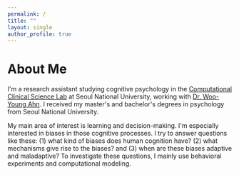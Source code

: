 ```yaml
---
permalink: /
title: ""
layout: single
author_profile: true
---
```


# About Me

I'm a research assistant studying cognitive psychology in the [Computational Clinical Science Lab](https://ccs-lab.github.io/) at Seoul National University, working with [Dr. Woo-Young Ahn](https://ccs-lab.github.io/team/young-ahn/). I received my master's and bachelor's degrees in psychology from Seoul National University. 

My main area of interest is learning and decision-making. I'm especially interested in biases in those cognitive processes. I try to answer questions like these: (1) what kind of biases does human cognition have? (2) what mechanisms give rise to the biases? and (3) when are these biases adaptive and maladaptive? To investigate these questions, I mainly use behavioral experiments and computational modeling.
